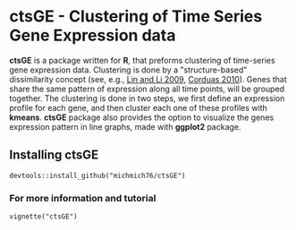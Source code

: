 # ctsGE - Clustering of Time Series Gene Expression data

 **ctsGE** is a package written for **R**, that preforms clustering of time-series gene expression data.
 Clustering is done by a "structure-based" dissimilarity concept (see, e.g., [Lin and Li 2009](http://dl.acm.org/citation.cfm?id=1561679), [Corduas 2010](http://link.springer.com/chapter/10.1007/978-3-642-03739-9_40)).
 Genes that share the same pattern of expression along all time points, will be grouped together.
 The clustering is done in two steps, we first define an expression profile for each gene, and then cluster each one of these profiles with **kmeans**.
 **ctsGE** package also provides the option to visualize the genes expression pattern in line graphs, made with **ggplot2** package.

## Installing ctsGE
```{r,eval=FALSE,warning=FALSE,message=FALSE}
devtools::install_github("michmich76/ctsGE")

```
### For more information and tutorial
```{}
vignette("ctsGE")
```

